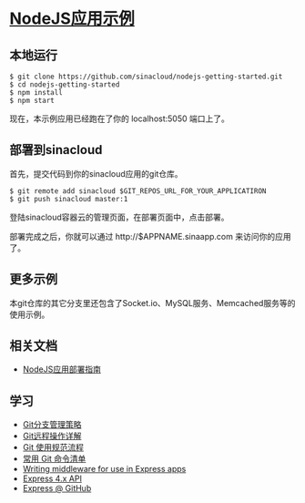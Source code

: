 # [NodeJS应用示例](http://4zb86n8592.sinaapp.com)

## 本地运行

```
$ git clone https://github.com/sinacloud/nodejs-getting-started.git
$ cd nodejs-getting-started
$ npm install
$ npm start
```

现在，本示例应用已经跑在了你的 localhost:5050 端口上了。

## 部署到sinacloud

首先，提交代码到你的sinacloud应用的git仓库。

```
$ git remote add sinacloud $GIT_REPOS_URL_FOR_YOUR_APPLICATIRON
$ git push sinacloud master:1
```

登陆sinacloud容器云的管理页面，在部署页面中，点击部署。

部署完成之后，你就可以通过 http://$APPNAME.sinaapp.com 来访问你的应用了。

## 更多示例

本git仓库的其它分支里还包含了Socket.io、MySQL服务、Memcached服务等的使用示例。

## 相关文档

- [NodeJS应用部署指南](http://www.sinacloud.com/doc/sc2/nodejs-getting-started.html)

## 学习
- [Git分支管理策略](http://www.ruanyifeng.com/blog/2012/07/git.html)
- [Git远程操作详解](http://www.ruanyifeng.com/blog/2014/06/git_remote.html)
- [Git 使用规范流程](http://www.ruanyifeng.com/blog/2015/08/git-use-process.html)
- [常用 Git 命令清单](http://www.ruanyifeng.com/blog/2015/12/git-cheat-sheet.html)
- [Writing middleware for use in Express apps](http://expressjs.com/en/guide/writing-middleware.html)
- [Express 4.x API](http://expressjs.com/en/4x/api.html)
- [Express @ GitHub](https://github.com/strongloop/express)